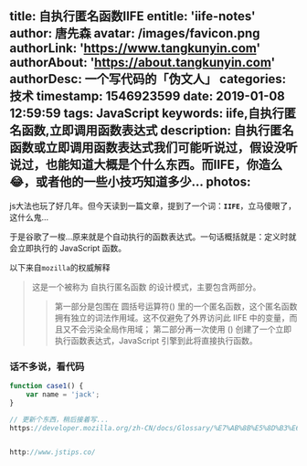 title: 自执行匿名函数IIFE
entitle: 'iife-notes'
author: 唐先森
avatar: /images/favicon.png
authorLink: 'https://www.tangkunyin.com'
authorAbout: 'https://about.tangkunyin.com'
authorDesc: 一个写代码的「伪文人」
categories: 技术
timestamp: 1546923599
date: 2019-01-08 12:59:59
tags: JavaScript
keywords: iife,自执行匿名函数,立即调用函数表达式
description: 自执行匿名函数或立即调用函数表达式我们可能听说过，假设没听说过，也能知道大概是个什么东西。而IIFE，你造么😂，或者他的一些小技巧知道多少...
photos:
---

js大法也玩了好几年。但今天读到一篇文章，提到了一个词：**`IIFE`**，立马傻眼了，这什么鬼...

于是谷歌了一梭...原来就是个自动执行的函数表达式。一句话概括就是：定义时就会立即执行的  JavaScript 函数。

以下来自`mozilla`的权威解释

> 这是一个被称为 自执行匿名函数 的设计模式，主要包含两部分。
> > 第一部分是包围在 圆括号运算符() 里的一个匿名函数，这个匿名函数拥有独立的词法作用域。这不仅避免了外界访问此 IIFE 中的变量，而且又不会污染全局作用域；
> > 第二部分再一次使用 () 创建了一个立即执行函数表达式，JavaScript 引擎到此将直接执行函数。

### 话不多说，看代码

```javascript
function case1() {
    var name = 'jack';
}

// 更新个东西，稍后接着写...
https://developer.mozilla.org/zh-CN/docs/Glossary/%E7%AB%8B%E5%8D%B3%E6%89%A7%E8%A1%8C%E5%87%BD%E6%95%B0%E8%A1%A8%E8%BE%BE%E5%BC%8F


http://www.jstips.co/


```


